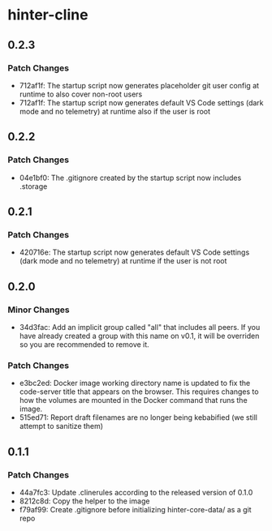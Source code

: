 # hinter-cline

## 0.2.3

### Patch Changes

- 712af1f: The startup script now generates placeholder git user config at runtime to also cover non-root users
- 712af1f: The startup script now generates default VS Code settings (dark mode and no telemetry) at runtime also if the user is root

## 0.2.2

### Patch Changes

- 04e1bf0: The .gitignore created by the startup script now includes .storage

## 0.2.1

### Patch Changes

- 420716e: The startup script now generates default VS Code settings (dark mode and no telemetry) at runtime if the user is not root

## 0.2.0

### Minor Changes

- 34d3fac: Add an implicit group called "all" that includes all peers.
  If you have already created a group with this name on v0.1, it will be overriden so you are recommended to remove it.

### Patch Changes

- e3bc2ed: Docker image working directory name is updated to fix the code-server title that appears on the browser.
  This requires changes to how the volumes are mounted in the Docker command that runs the image.
- 515ed71: Report draft filenames are no longer being kebabified (we still attempt to sanitize them)

## 0.1.1

### Patch Changes

- 44a7fc3: Update .clinerules according to the released version of 0.1.0
- 8212c8d: Copy the helper to the image
- f79af99: Create .gitignore before initializing hinter-core-data/ as a git repo
